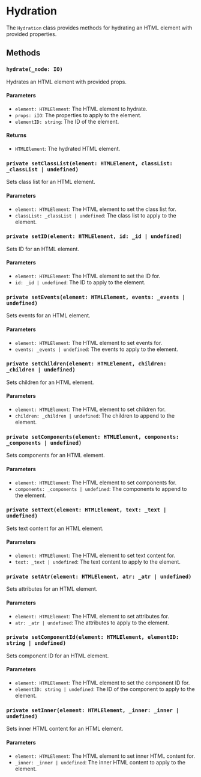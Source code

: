 # Hydration

The `Hydration` class provides methods for hydrating an HTML element with provided properties.

## Methods

### `hydrate(_node: IO)`

Hydrates an HTML element with provided props.

#### Parameters

-   `element: HTMLElement`: The HTML element to hydrate.
-   `props: iIO`: The properties to apply to the element.
-   `elementID: string`: The ID of the element.

#### Returns

-   `HTMLElement`: The hydrated HTML element.

### `private setClassList(element: HTMLElement, classList: _classList | undefined)`

Sets class list for an HTML element.

#### Parameters

-   `element: HTMLElement`: The HTML element to set the class list for.
-   `classList: _classList | undefined`: The class list to apply to the element.

### `private setID(element: HTMLElement, id: _id | undefined)`

Sets ID for an HTML element.

#### Parameters

-   `element: HTMLElement`: The HTML element to set the ID for.
-   `id: _id | undefined`: The ID to apply to the element.

### `private setEvents(element: HTMLElement, events: _events | undefined)`

Sets events for an HTML element.

#### Parameters

-   `element: HTMLElement`: The HTML element to set events for.
-   `events: _events | undefined`: The events to apply to the element.

### `private setChildren(element: HTMLElement, children: _children | undefined)`

Sets children for an HTML element.

#### Parameters

-   `element: HTMLElement`: The HTML element to set children for.
-   `children: _children | undefined`: The children to append to the element.

### `private setComponents(element: HTMLElement, components: _components | undefined)`

Sets components for an HTML element.

#### Parameters

-   `element: HTMLElement`: The HTML element to set components for.
-   `components: _components | undefined`: The components to append to the element.

### `private setText(element: HTMLElement, text: _text | undefined)`

Sets text content for an HTML element.

#### Parameters

-   `element: HTMLElement`: The HTML element to set text content for.
-   `text: _text | undefined`: The text content to apply to the element.

### `private setAtr(element: HTMLElement, atr: _atr | undefined)`

Sets attributes for an HTML element.

#### Parameters

-   `element: HTMLElement`: The HTML element to set attributes for.
-   `atr: _atr | undefined`: The attributes to apply to the element.

### `private setComponentId(element: HTMLElement, elementID: string | undefined)`

Sets component ID for an HTML element.

#### Parameters

-   `element: HTMLElement`: The HTML element to set the component ID for.
-   `elementID: string | undefined`: The ID of the component to apply to the element.

### `private setInner(element: HTMLElement, _inner: _inner | undefined)`

Sets inner HTML content for an HTML element.

#### Parameters

-   `element: HTMLElement`: The HTML element to set inner HTML content for.
-   `_inner: _inner | undefined`: The inner HTML content to apply to the element.
